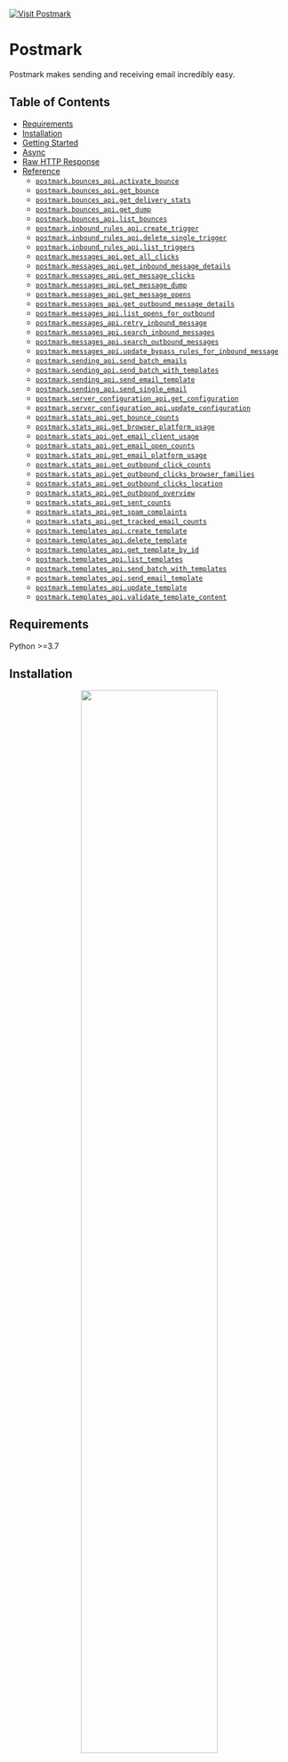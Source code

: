 <div align="left">

[![Visit Postmark](./header.png)](https://postmarkapp.com)

# Postmark<a id="postmark"></a>

Postmark makes sending and receiving email
incredibly easy.



</div>

## Table of Contents<a id="table-of-contents"></a>

<!-- toc -->

- [Requirements](#requirements)
- [Installation](#installation)
- [Getting Started](#getting-started)
- [Async](#async)
- [Raw HTTP Response](#raw-http-response)
- [Reference](#reference)
  * [`postmark.bounces_api.activate_bounce`](#postmarkbounces_apiactivate_bounce)
  * [`postmark.bounces_api.get_bounce`](#postmarkbounces_apiget_bounce)
  * [`postmark.bounces_api.get_delivery_stats`](#postmarkbounces_apiget_delivery_stats)
  * [`postmark.bounces_api.get_dump`](#postmarkbounces_apiget_dump)
  * [`postmark.bounces_api.list_bounces`](#postmarkbounces_apilist_bounces)
  * [`postmark.inbound_rules_api.create_trigger`](#postmarkinbound_rules_apicreate_trigger)
  * [`postmark.inbound_rules_api.delete_single_trigger`](#postmarkinbound_rules_apidelete_single_trigger)
  * [`postmark.inbound_rules_api.list_triggers`](#postmarkinbound_rules_apilist_triggers)
  * [`postmark.messages_api.get_all_clicks`](#postmarkmessages_apiget_all_clicks)
  * [`postmark.messages_api.get_inbound_message_details`](#postmarkmessages_apiget_inbound_message_details)
  * [`postmark.messages_api.get_message_clicks`](#postmarkmessages_apiget_message_clicks)
  * [`postmark.messages_api.get_message_dump`](#postmarkmessages_apiget_message_dump)
  * [`postmark.messages_api.get_message_opens`](#postmarkmessages_apiget_message_opens)
  * [`postmark.messages_api.get_outbound_message_details`](#postmarkmessages_apiget_outbound_message_details)
  * [`postmark.messages_api.list_opens_for_outbound`](#postmarkmessages_apilist_opens_for_outbound)
  * [`postmark.messages_api.retry_inbound_message`](#postmarkmessages_apiretry_inbound_message)
  * [`postmark.messages_api.search_inbound_messages`](#postmarkmessages_apisearch_inbound_messages)
  * [`postmark.messages_api.search_outbound_messages`](#postmarkmessages_apisearch_outbound_messages)
  * [`postmark.messages_api.update_bypass_rules_for_inbound_message`](#postmarkmessages_apiupdate_bypass_rules_for_inbound_message)
  * [`postmark.sending_api.send_batch_emails`](#postmarksending_apisend_batch_emails)
  * [`postmark.sending_api.send_batch_with_templates`](#postmarksending_apisend_batch_with_templates)
  * [`postmark.sending_api.send_email_template`](#postmarksending_apisend_email_template)
  * [`postmark.sending_api.send_single_email`](#postmarksending_apisend_single_email)
  * [`postmark.server_configuration_api.get_configuration`](#postmarkserver_configuration_apiget_configuration)
  * [`postmark.server_configuration_api.update_configuration`](#postmarkserver_configuration_apiupdate_configuration)
  * [`postmark.stats_api.get_bounce_counts`](#postmarkstats_apiget_bounce_counts)
  * [`postmark.stats_api.get_browser_platform_usage`](#postmarkstats_apiget_browser_platform_usage)
  * [`postmark.stats_api.get_email_client_usage`](#postmarkstats_apiget_email_client_usage)
  * [`postmark.stats_api.get_email_open_counts`](#postmarkstats_apiget_email_open_counts)
  * [`postmark.stats_api.get_email_platform_usage`](#postmarkstats_apiget_email_platform_usage)
  * [`postmark.stats_api.get_outbound_click_counts`](#postmarkstats_apiget_outbound_click_counts)
  * [`postmark.stats_api.get_outbound_clicks_browser_families`](#postmarkstats_apiget_outbound_clicks_browser_families)
  * [`postmark.stats_api.get_outbound_clicks_location`](#postmarkstats_apiget_outbound_clicks_location)
  * [`postmark.stats_api.get_outbound_overview`](#postmarkstats_apiget_outbound_overview)
  * [`postmark.stats_api.get_sent_counts`](#postmarkstats_apiget_sent_counts)
  * [`postmark.stats_api.get_spam_complaints`](#postmarkstats_apiget_spam_complaints)
  * [`postmark.stats_api.get_tracked_email_counts`](#postmarkstats_apiget_tracked_email_counts)
  * [`postmark.templates_api.create_template`](#postmarktemplates_apicreate_template)
  * [`postmark.templates_api.delete_template`](#postmarktemplates_apidelete_template)
  * [`postmark.templates_api.get_template_by_id`](#postmarktemplates_apiget_template_by_id)
  * [`postmark.templates_api.list_templates`](#postmarktemplates_apilist_templates)
  * [`postmark.templates_api.send_batch_with_templates`](#postmarktemplates_apisend_batch_with_templates)
  * [`postmark.templates_api.send_email_template`](#postmarktemplates_apisend_email_template)
  * [`postmark.templates_api.update_template`](#postmarktemplates_apiupdate_template)
  * [`postmark.templates_api.validate_template_content`](#postmarktemplates_apivalidate_template_content)

<!-- tocstop -->

## Requirements<a id="requirements"></a>

Python >=3.7

## Installation<a id="installation"></a>
<div align="center">
  <a href="https://konfigthis.com/sdk-sign-up?company=Postmark&language=Python">
    <img src="https://raw.githubusercontent.com/konfig-dev/brand-assets/HEAD/cta-images/python-cta.png" width="70%">
  </a>
</div>

## Getting Started<a id="getting-started"></a>

```python
from pprint import pprint
from postmark_python_sdk import Postmark, ApiException

postmark = Postmark(
    server_token="YOUR_API_KEY",
)

try:
    # Activate a bounce
    activate_bounce_response = postmark.bounces_api.activate_bounce(
        bounceid=1,
    )
except ApiException as e:
    print("Exception when calling BouncesAPIApi.activate_bounce: %s\n" % e)
    pprint(e.body)
    if e.status == 422:
        pprint(e.body["error_code"])
        pprint(e.body["message"])
    pprint(e.headers)
    pprint(e.status)
    pprint(e.reason)
    pprint(e.round_trip_time)
```

## Async<a id="async"></a>

`async` support is available by prepending `a` to any method.

```python
import asyncio
from pprint import pprint
from postmark_python_sdk import Postmark, ApiException

postmark = Postmark(
    server_token="YOUR_API_KEY",
)


async def main():
    try:
        # Activate a bounce
        activate_bounce_response = await postmark.bounces_api.aactivate_bounce(
            bounceid=1,
        )
    except ApiException as e:
        print("Exception when calling BouncesAPIApi.activate_bounce: %s\n" % e)
        pprint(e.body)
        if e.status == 422:
            pprint(e.body["error_code"])
            pprint(e.body["message"])
        pprint(e.headers)
        pprint(e.status)
        pprint(e.reason)
        pprint(e.round_trip_time)


asyncio.run(main())
```

## Raw HTTP Response<a id="raw-http-response"></a>

To access raw HTTP response values, use the `.raw` namespace.

```python
from pprint import pprint
from postmark_python_sdk import Postmark, ApiException

postmark = Postmark(
    server_token="YOUR_API_KEY",
)

try:
    # Activate a bounce
    activate_bounce_response = postmark.bounces_api.raw.activate_bounce(
        bounceid=1,
    )
    pprint(activate_bounce_response.headers)
    pprint(activate_bounce_response.status)
    pprint(activate_bounce_response.round_trip_time)
except ApiException as e:
    print("Exception when calling BouncesAPIApi.activate_bounce: %s\n" % e)
    pprint(e.body)
    if e.status == 422:
        pprint(e.body["error_code"])
        pprint(e.body["message"])
    pprint(e.headers)
    pprint(e.status)
    pprint(e.reason)
    pprint(e.round_trip_time)
```


## Reference<a id="reference"></a>
### `postmark.bounces_api.activate_bounce`<a id="postmarkbounces_apiactivate_bounce"></a>

Activate a bounce

#### 🛠️ Usage<a id="🛠️-usage"></a>

```python
activate_bounce_response = postmark.bounces_api.activate_bounce(
    bounceid=1,
)
```

#### ⚙️ Parameters<a id="⚙️-parameters"></a>

##### bounceid: `int`<a id="bounceid-int"></a>

The ID of the Bounce to activate.

#### 🌐 Endpoint<a id="🌐-endpoint"></a>

`/bounces/{bounceid}/activate` `put`

[🔙 **Back to Table of Contents**](#table-of-contents)

---

### `postmark.bounces_api.get_bounce`<a id="postmarkbounces_apiget_bounce"></a>

Get a single bounce

#### 🛠️ Usage<a id="🛠️-usage"></a>

```python
get_bounce_response = postmark.bounces_api.get_bounce(
    bounceid=1,
)
```

#### ⚙️ Parameters<a id="⚙️-parameters"></a>

##### bounceid: `int`<a id="bounceid-int"></a>

The ID of the bounce to retrieve.

#### 🌐 Endpoint<a id="🌐-endpoint"></a>

`/bounces/{bounceid}` `get`

[🔙 **Back to Table of Contents**](#table-of-contents)

---

### `postmark.bounces_api.get_delivery_stats`<a id="postmarkbounces_apiget_delivery_stats"></a>

Get delivery stats

#### 🛠️ Usage<a id="🛠️-usage"></a>

```python
get_delivery_stats_response = postmark.bounces_api.get_delivery_stats()
```

#### 🔄 Return<a id="🔄-return"></a>

[`DeliveryStatsResponse`](./postmark_python_sdk/pydantic/delivery_stats_response.py)

#### 🌐 Endpoint<a id="🌐-endpoint"></a>

`/deliverystats` `get`

[🔙 **Back to Table of Contents**](#table-of-contents)

---

### `postmark.bounces_api.get_dump`<a id="postmarkbounces_apiget_dump"></a>

Get bounce dump

#### 🛠️ Usage<a id="🛠️-usage"></a>

```python
get_dump_response = postmark.bounces_api.get_dump(
    bounceid=1,
)
```

#### ⚙️ Parameters<a id="⚙️-parameters"></a>

##### bounceid: `int`<a id="bounceid-int"></a>

The ID for the bounce dump to retrieve.

#### 🌐 Endpoint<a id="🌐-endpoint"></a>

`/bounces/{bounceid}/dump` `get`

[🔙 **Back to Table of Contents**](#table-of-contents)

---

### `postmark.bounces_api.list_bounces`<a id="postmarkbounces_apilist_bounces"></a>

Get bounces

#### 🛠️ Usage<a id="🛠️-usage"></a>

```python
list_bounces_response = postmark.bounces_api.list_bounces(
    count=1,
    offset=1,
    type="HardBounce",
    inactive=True,
    email_filter="string_example",
    message_id="string_example",
    tag="string_example",
    todate="1970-01-01",
    fromdate="1970-01-01",
)
```

#### ⚙️ Parameters<a id="⚙️-parameters"></a>

##### count: `int`<a id="count-int"></a>

Number of bounces to return per request. Max 500.

##### offset: `int`<a id="offset-int"></a>

Number of bounces to skip.

##### type: `str`<a id="type-str"></a>

Filter by type of bounce

##### inactive: `bool`<a id="inactive-bool"></a>

Filter by emails that were deactivated by Postmark due to the bounce. Set to true or false. If this isn't specified it will return both active and inactive.

##### email_filter: `str`<a id="email_filter-str"></a>

Filter by email address

##### message_id: `str`<a id="message_id-str"></a>

Filter by messageID

##### tag: `str`<a id="tag-str"></a>

Filter by tag

##### todate: `date`<a id="todate-date"></a>

Filter messages up to the date specified. e.g. `2014-02-01`

##### fromdate: `date`<a id="fromdate-date"></a>

Filter messages starting from the date specified. e.g. `2014-02-01`

#### 🔄 Return<a id="🔄-return"></a>

[`BounceSearchResponse`](./postmark_python_sdk/pydantic/bounce_search_response.py)

#### 🌐 Endpoint<a id="🌐-endpoint"></a>

`/bounces` `get`

[🔙 **Back to Table of Contents**](#table-of-contents)

---

### `postmark.inbound_rules_api.create_trigger`<a id="postmarkinbound_rules_apicreate_trigger"></a>

Create an inbound rule trigger

#### 🛠️ Usage<a id="🛠️-usage"></a>

```python
create_trigger_response = postmark.inbound_rules_api.create_trigger(
    body=None,
    rule="string_example",
)
```

#### ⚙️ Parameters<a id="⚙️-parameters"></a>

##### rule: `str`<a id="rule-str"></a>

#### ⚙️ Request Body<a id="⚙️-request-body"></a>

[`CreateInboundRuleRequest`](./postmark_python_sdk/type/create_inbound_rule_request.py)
#### 🌐 Endpoint<a id="🌐-endpoint"></a>

`/triggers/inboundrules` `post`

[🔙 **Back to Table of Contents**](#table-of-contents)

---

### `postmark.inbound_rules_api.delete_single_trigger`<a id="postmarkinbound_rules_apidelete_single_trigger"></a>

Delete a single trigger

#### 🛠️ Usage<a id="🛠️-usage"></a>

```python
delete_single_trigger_response = postmark.inbound_rules_api.delete_single_trigger(
    triggerid=1,
)
```

#### ⚙️ Parameters<a id="⚙️-parameters"></a>

##### triggerid: `int`<a id="triggerid-int"></a>

The ID of the Inbound Rule that should be deleted.

#### 🔄 Return<a id="🔄-return"></a>

[`StandardPostmarkResponse`](./postmark_python_sdk/pydantic/standard_postmark_response.py)

#### 🌐 Endpoint<a id="🌐-endpoint"></a>

`/triggers/inboundrules/{triggerid}` `delete`

[🔙 **Back to Table of Contents**](#table-of-contents)

---

### `postmark.inbound_rules_api.list_triggers`<a id="postmarkinbound_rules_apilist_triggers"></a>

List inbound rule triggers

#### 🛠️ Usage<a id="🛠️-usage"></a>

```python
list_triggers_response = postmark.inbound_rules_api.list_triggers(
    count=1,
    offset=1,
)
```

#### ⚙️ Parameters<a id="⚙️-parameters"></a>

##### count: `int`<a id="count-int"></a>

Number of records to return per request.

##### offset: `int`<a id="offset-int"></a>

Number of records to skip.

#### 🌐 Endpoint<a id="🌐-endpoint"></a>

`/triggers/inboundrules` `get`

[🔙 **Back to Table of Contents**](#table-of-contents)

---

### `postmark.messages_api.get_all_clicks`<a id="postmarkmessages_apiget_all_clicks"></a>

Clicks for a all messages

#### 🛠️ Usage<a id="🛠️-usage"></a>

```python
get_all_clicks_response = postmark.messages_api.get_all_clicks(
    count=1,
    offset=1,
    recipient="string_example",
    tag="string_example",
    client_name="string_example",
    client_company="string_example",
    client_family="string_example",
    os_name="string_example",
    os_family="string_example",
    os_company="string_example",
    platform="string_example",
    country="string_example",
    region="string_example",
    city="string_example",
)
```

#### ⚙️ Parameters<a id="⚙️-parameters"></a>

##### count: `int`<a id="count-int"></a>

Number of message clicks to return per request. Max 500.

##### offset: `int`<a id="offset-int"></a>

Number of messages to skip

##### recipient: `str`<a id="recipient-str"></a>

Filter by To, Cc, Bcc

##### tag: `str`<a id="tag-str"></a>

Filter by tag

##### client_name: `str`<a id="client_name-str"></a>

Filter by client name, i.e. Outlook, Gmail

##### client_company: `str`<a id="client_company-str"></a>

Filter by company, i.e. Microsoft, Apple, Google

##### client_family: `str`<a id="client_family-str"></a>

Filter by client family, i.e. OS X, Chrome

##### os_name: `str`<a id="os_name-str"></a>

Filter by full OS name and specific version, i.e. OS X 10.9 Mavericks, Windows 7

##### os_family: `str`<a id="os_family-str"></a>

Filter by kind of OS used without specific version, i.e. OS X, Windows

##### os_company: `str`<a id="os_company-str"></a>

Filter by company which produced the OS, i.e. Apple Computer, Inc., Microsoft Corporation

##### platform: `str`<a id="platform-str"></a>

Filter by platform, i.e. webmail, desktop, mobile

##### country: `str`<a id="country-str"></a>

Filter by country messages were opened in, i.e. Denmark, Russia

##### region: `str`<a id="region-str"></a>

Filter by full name of region messages were opened in, i.e. Moscow, New York

##### city: `str`<a id="city-str"></a>

Filter by full name of region messages were opened in, i.e. Moscow, New York

#### 🌐 Endpoint<a id="🌐-endpoint"></a>

`/messages/outbound/clicks` `get`

[🔙 **Back to Table of Contents**](#table-of-contents)

---

### `postmark.messages_api.get_inbound_message_details`<a id="postmarkmessages_apiget_inbound_message_details"></a>

Inbound message details

#### 🛠️ Usage<a id="🛠️-usage"></a>

```python
get_inbound_message_details_response = (
    postmark.messages_api.get_inbound_message_details(
        messageid="messageid_example",
    )
)
```

#### ⚙️ Parameters<a id="⚙️-parameters"></a>

##### messageid: `str`<a id="messageid-str"></a>

The ID of the message for which to details will be retrieved.

#### 🌐 Endpoint<a id="🌐-endpoint"></a>

`/messages/inbound/{messageid}/details` `get`

[🔙 **Back to Table of Contents**](#table-of-contents)

---

### `postmark.messages_api.get_message_clicks`<a id="postmarkmessages_apiget_message_clicks"></a>

Retrieve Message Clicks

#### 🛠️ Usage<a id="🛠️-usage"></a>

```python
get_message_clicks_response = postmark.messages_api.get_message_clicks(
    messageid="messageid_example",
    count=1,
    offset=0,
)
```

#### ⚙️ Parameters<a id="⚙️-parameters"></a>

##### messageid: `str`<a id="messageid-str"></a>

The ID of the Outbound Message for which click statistics should be retrieved.

##### count: `int`<a id="count-int"></a>

Number of message clicks to return per request. Max 500.

##### offset: `int`<a id="offset-int"></a>

Number of messages to skip.

#### 🌐 Endpoint<a id="🌐-endpoint"></a>

`/messages/outbound/clicks/{messageid}` `get`

[🔙 **Back to Table of Contents**](#table-of-contents)

---

### `postmark.messages_api.get_message_dump`<a id="postmarkmessages_apiget_message_dump"></a>

Outbound message dump

#### 🛠️ Usage<a id="🛠️-usage"></a>

```python
get_message_dump_response = postmark.messages_api.get_message_dump(
    messageid="messageid_example",
)
```

#### ⚙️ Parameters<a id="⚙️-parameters"></a>

##### messageid: `str`<a id="messageid-str"></a>

The ID of the message for which to retrieve a dump.

#### 🌐 Endpoint<a id="🌐-endpoint"></a>

`/messages/outbound/{messageid}/dump` `get`

[🔙 **Back to Table of Contents**](#table-of-contents)

---

### `postmark.messages_api.get_message_opens`<a id="postmarkmessages_apiget_message_opens"></a>

Retrieve Message Opens

#### 🛠️ Usage<a id="🛠️-usage"></a>

```python
get_message_opens_response = postmark.messages_api.get_message_opens(
    messageid="messageid_example",
    count=1,
    offset=0,
)
```

#### ⚙️ Parameters<a id="⚙️-parameters"></a>

##### messageid: `str`<a id="messageid-str"></a>

The ID of the Outbound Message for which open statistics should be retrieved.

##### count: `int`<a id="count-int"></a>

Number of message opens to return per request. Max 500.

##### offset: `int`<a id="offset-int"></a>

Number of messages to skip.

#### 🌐 Endpoint<a id="🌐-endpoint"></a>

`/messages/outbound/opens/{messageid}` `get`

[🔙 **Back to Table of Contents**](#table-of-contents)

---

### `postmark.messages_api.get_outbound_message_details`<a id="postmarkmessages_apiget_outbound_message_details"></a>

Outbound message details

#### 🛠️ Usage<a id="🛠️-usage"></a>

```python
get_outbound_message_details_response = (
    postmark.messages_api.get_outbound_message_details(
        messageid="messageid_example",
    )
)
```

#### ⚙️ Parameters<a id="⚙️-parameters"></a>

##### messageid: `str`<a id="messageid-str"></a>

The ID of the message for which to retrieve details.

#### 🌐 Endpoint<a id="🌐-endpoint"></a>

`/messages/outbound/{messageid}/details` `get`

[🔙 **Back to Table of Contents**](#table-of-contents)

---

### `postmark.messages_api.list_opens_for_outbound`<a id="postmarkmessages_apilist_opens_for_outbound"></a>

Opens for all messages

#### 🛠️ Usage<a id="🛠️-usage"></a>

```python
list_opens_for_outbound_response = postmark.messages_api.list_opens_for_outbound(
    count=1,
    offset=1,
    recipient="string_example",
    tag="string_example",
    client_name="string_example",
    client_company="string_example",
    client_family="string_example",
    os_name="string_example",
    os_family="string_example",
    os_company="string_example",
    platform="string_example",
    country="string_example",
    region="string_example",
    city="string_example",
)
```

#### ⚙️ Parameters<a id="⚙️-parameters"></a>

##### count: `int`<a id="count-int"></a>

Number of message opens to return per request. Max 500.

##### offset: `int`<a id="offset-int"></a>

Number of messages to skip

##### recipient: `str`<a id="recipient-str"></a>

Filter by To, Cc, Bcc

##### tag: `str`<a id="tag-str"></a>

Filter by tag

##### client_name: `str`<a id="client_name-str"></a>

Filter by client name, i.e. Outlook, Gmail

##### client_company: `str`<a id="client_company-str"></a>

Filter by company, i.e. Microsoft, Apple, Google

##### client_family: `str`<a id="client_family-str"></a>

Filter by client family, i.e. OS X, Chrome

##### os_name: `str`<a id="os_name-str"></a>

Filter by full OS name and specific version, i.e. OS X 10.9 Mavericks, Windows 7

##### os_family: `str`<a id="os_family-str"></a>

Filter by kind of OS used without specific version, i.e. OS X, Windows

##### os_company: `str`<a id="os_company-str"></a>

Filter by company which produced the OS, i.e. Apple Computer, Inc., Microsoft Corporation

##### platform: `str`<a id="platform-str"></a>

Filter by platform, i.e. webmail, desktop, mobile

##### country: `str`<a id="country-str"></a>

Filter by country messages were opened in, i.e. Denmark, Russia

##### region: `str`<a id="region-str"></a>

Filter by full name of region messages were opened in, i.e. Moscow, New York

##### city: `str`<a id="city-str"></a>

Filter by full name of region messages were opened in, i.e. Moscow, New York

#### 🌐 Endpoint<a id="🌐-endpoint"></a>

`/messages/outbound/opens` `get`

[🔙 **Back to Table of Contents**](#table-of-contents)

---

### `postmark.messages_api.retry_inbound_message`<a id="postmarkmessages_apiretry_inbound_message"></a>

Retry a failed inbound message for processing

#### 🛠️ Usage<a id="🛠️-usage"></a>

```python
retry_inbound_message_response = postmark.messages_api.retry_inbound_message(
    messageid="messageid_example",
)
```

#### ⚙️ Parameters<a id="⚙️-parameters"></a>

##### messageid: `str`<a id="messageid-str"></a>

The ID of the inbound message on which we should retry processing.

#### 🔄 Return<a id="🔄-return"></a>

[`StandardPostmarkResponse`](./postmark_python_sdk/pydantic/standard_postmark_response.py)

#### 🌐 Endpoint<a id="🌐-endpoint"></a>

`/messages/inbound/{messageid}/retry` `put`

[🔙 **Back to Table of Contents**](#table-of-contents)

---

### `postmark.messages_api.search_inbound_messages`<a id="postmarkmessages_apisearch_inbound_messages"></a>

Inbound message search

#### 🛠️ Usage<a id="🛠️-usage"></a>

```python
search_inbound_messages_response = postmark.messages_api.search_inbound_messages(
    count=1,
    offset=1,
    recipient="string_example",
    fromemail="string_example",
    subject="string_example",
    mailboxhash="string_example",
    tag="string_example",
    status="blocked",
    todate="1970-01-01",
    fromdate="1970-01-01",
)
```

#### ⚙️ Parameters<a id="⚙️-parameters"></a>

##### count: `int`<a id="count-int"></a>

Number of messages to return per request. Max 500.

##### offset: `int`<a id="offset-int"></a>

Number of messages to skip

##### recipient: `str`<a id="recipient-str"></a>

Filter by the user who was receiving the email

##### fromemail: `str`<a id="fromemail-str"></a>

Filter by the sender email address

##### subject: `str`<a id="subject-str"></a>

Filter by email subject

##### mailboxhash: `str`<a id="mailboxhash-str"></a>

Filter by mailboxhash

##### tag: `str`<a id="tag-str"></a>

Filter by tag

##### status: `str`<a id="status-str"></a>

Filter by status (`blocked`, `processed`, `queued`, `failed`, `scheduled`)

##### todate: `date`<a id="todate-date"></a>

Filter messages up to the date specified. e.g. `2014-02-01`

##### fromdate: `date`<a id="fromdate-date"></a>

Filter messages starting from the date specified. e.g. `2014-02-01`

#### 🔄 Return<a id="🔄-return"></a>

[`InboundSearchResponse`](./postmark_python_sdk/pydantic/inbound_search_response.py)

#### 🌐 Endpoint<a id="🌐-endpoint"></a>

`/messages/inbound` `get`

[🔙 **Back to Table of Contents**](#table-of-contents)

---

### `postmark.messages_api.search_outbound_messages`<a id="postmarkmessages_apisearch_outbound_messages"></a>

Outbound message search

#### 🛠️ Usage<a id="🛠️-usage"></a>

```python
search_outbound_messages_response = postmark.messages_api.search_outbound_messages(
    count=1,
    offset=1,
    recipient="string_example",
    fromemail="string_example",
    tag="string_example",
    status="queued",
    todate="1970-01-01",
    fromdate="1970-01-01",
)
```

#### ⚙️ Parameters<a id="⚙️-parameters"></a>

##### count: `int`<a id="count-int"></a>

Number of messages to return per request. Max 500.

##### offset: `int`<a id="offset-int"></a>

Number of messages to skip

##### recipient: `str`<a id="recipient-str"></a>

Filter by the user who was receiving the email

##### fromemail: `str`<a id="fromemail-str"></a>

Filter by the sender email address

##### tag: `str`<a id="tag-str"></a>

Filter by tag

##### status: `str`<a id="status-str"></a>

Filter by status (`queued` or `sent`)

##### todate: `date`<a id="todate-date"></a>

Filter messages up to the date specified. e.g. `2014-02-01`

##### fromdate: `date`<a id="fromdate-date"></a>

Filter messages starting from the date specified. e.g. `2014-02-01`

#### 🔄 Return<a id="🔄-return"></a>

[`OutboundSearchResponse`](./postmark_python_sdk/pydantic/outbound_search_response.py)

#### 🌐 Endpoint<a id="🌐-endpoint"></a>

`/messages/outbound` `get`

[🔙 **Back to Table of Contents**](#table-of-contents)

---

### `postmark.messages_api.update_bypass_rules_for_inbound_message`<a id="postmarkmessages_apiupdate_bypass_rules_for_inbound_message"></a>

Bypass rules for a blocked inbound message

#### 🛠️ Usage<a id="🛠️-usage"></a>

```python
update_bypass_rules_for_inbound_message_response = (
    postmark.messages_api.update_bypass_rules_for_inbound_message(
        messageid="messageid_example",
    )
)
```

#### ⚙️ Parameters<a id="⚙️-parameters"></a>

##### messageid: `str`<a id="messageid-str"></a>

The ID of the message which should bypass inbound rules.

#### 🔄 Return<a id="🔄-return"></a>

[`StandardPostmarkResponse`](./postmark_python_sdk/pydantic/standard_postmark_response.py)

#### 🌐 Endpoint<a id="🌐-endpoint"></a>

`/messages/inbound/{messageid}/bypass` `put`

[🔙 **Back to Table of Contents**](#table-of-contents)

---

### `postmark.sending_api.send_batch_emails`<a id="postmarksending_apisend_batch_emails"></a>

Send a batch of emails

#### 🛠️ Usage<a id="🛠️-usage"></a>

```python
send_batch_emails_response = postmark.sending_api.send_batch_emails(
    body=[None],
)
```

#### ⚙️ Request Body<a id="⚙️-request-body"></a>

[`SendEmailBatchRequest`](./postmark_python_sdk/type/send_email_batch_request.py)
#### 🔄 Return<a id="🔄-return"></a>

[`SendEmailBatchResponse`](./postmark_python_sdk/pydantic/send_email_batch_response.py)

#### 🌐 Endpoint<a id="🌐-endpoint"></a>

`/email/batch` `post`

[🔙 **Back to Table of Contents**](#table-of-contents)

---

### `postmark.sending_api.send_batch_with_templates`<a id="postmarksending_apisend_batch_with_templates"></a>

Send a batch of email using templates.

#### 🛠️ Usage<a id="🛠️-usage"></a>

```python
send_batch_with_templates_response = postmark.sending_api.send_batch_with_templates(
    body=None,
    messages=[None],
)
```

#### ⚙️ Parameters<a id="⚙️-parameters"></a>

##### messages: List[`EmailWithTemplateRequest`]<a id="messages-listemailwithtemplaterequest"></a>

#### ⚙️ Request Body<a id="⚙️-request-body"></a>

[`SendEmailTemplatedBatchRequest`](./postmark_python_sdk/type/send_email_templated_batch_request.py)
#### 🔄 Return<a id="🔄-return"></a>

[`SendEmailBatchResponse`](./postmark_python_sdk/pydantic/send_email_batch_response.py)

#### 🌐 Endpoint<a id="🌐-endpoint"></a>

`/email/batchWithTemplates` `post`

[🔙 **Back to Table of Contents**](#table-of-contents)

---

### `postmark.sending_api.send_email_template`<a id="postmarksending_apisend_email_template"></a>

Send an email using a Template

#### 🛠️ Usage<a id="🛠️-usage"></a>

```python
send_email_template_response = postmark.sending_api.send_email_template(
    body=None,
    _from="string_example",
    template_alias="string_example",
    template_id=1,
    template_model={},
    to="string_example",
    attachments=[None],
    bcc="string_example",
    cc="string_example",
    headers=[None],
    inline_css=True,
    reply_to="string_example",
    tag="string_example",
    track_links="None",
    track_opens=True,
)
```

#### ⚙️ Parameters<a id="⚙️-parameters"></a>

##### _from: `str`<a id="_from-str"></a>

##### template_alias: `str`<a id="template_alias-str"></a>

Required if 'TemplateId' is not specified.

##### template_id: `int`<a id="template_id-int"></a>

Required if 'TemplateAlias' is not specified.

##### template_model: `Dict[str, Union[bool, date, datetime, dict, float, int, list, str, None]]`<a id="template_model-dictstr-unionbool-date-datetime-dict-float-int-list-str-none"></a>

##### to: `str`<a id="to-str"></a>

##### attachments: [`AttachmentCollection`](./postmark_python_sdk/type/attachment_collection.py)<a id="attachments-attachmentcollectionpostmark_python_sdktypeattachment_collectionpy"></a>

##### bcc: `str`<a id="bcc-str"></a>

##### cc: `str`<a id="cc-str"></a>

##### headers: [`HeaderCollection`](./postmark_python_sdk/type/header_collection.py)<a id="headers-headercollectionpostmark_python_sdktypeheader_collectionpy"></a>

##### inline_css: `bool`<a id="inline_css-bool"></a>

##### reply_to: `str`<a id="reply_to-str"></a>

##### tag: `str`<a id="tag-str"></a>

##### track_links: `str`<a id="track_links-str"></a>

Replace links in content to enable \\\"click tracking\\\" stats. Default is 'null', which uses the server's LinkTracking setting'.

##### track_opens: `bool`<a id="track_opens-bool"></a>

Activate open tracking for this email.

#### ⚙️ Request Body<a id="⚙️-request-body"></a>

[`EmailWithTemplateRequest`](./postmark_python_sdk/type/email_with_template_request.py)
#### 🔄 Return<a id="🔄-return"></a>

[`SendEmailResponse`](./postmark_python_sdk/pydantic/send_email_response.py)

#### 🌐 Endpoint<a id="🌐-endpoint"></a>

`/email/withTemplate` `post`

[🔙 **Back to Table of Contents**](#table-of-contents)

---

### `postmark.sending_api.send_single_email`<a id="postmarksending_apisend_single_email"></a>

Send a single email

#### 🛠️ Usage<a id="🛠️-usage"></a>

```python
send_single_email_response = postmark.sending_api.send_single_email(
    body=None,
    attachments=[None],
    bcc="string_example",
    cc="string_example",
    _from="string_example",
    headers=[None],
    html_body="string_example",
    reply_to="string_example",
    subject="string_example",
    tag="string_example",
    text_body="string_example",
    to="string_example",
    track_links="None",
    track_opens=True,
)
```

#### ⚙️ Parameters<a id="⚙️-parameters"></a>

##### attachments: [`AttachmentCollection`](./postmark_python_sdk/type/attachment_collection.py)<a id="attachments-attachmentcollectionpostmark_python_sdktypeattachment_collectionpy"></a>

##### bcc: `str`<a id="bcc-str"></a>

Bcc recipient email address. Multiple addresses are comma seperated. Max 50.

##### cc: `str`<a id="cc-str"></a>

Recipient email address. Multiple addresses are comma seperated. Max 50.

##### _from: `str`<a id="_from-str"></a>

The sender email address. Must have a registered and confirmed Sender Signature.

##### headers: [`HeaderCollection`](./postmark_python_sdk/type/header_collection.py)<a id="headers-headercollectionpostmark_python_sdktypeheader_collectionpy"></a>

##### html_body: `str`<a id="html_body-str"></a>

If no TextBody specified HTML email message

##### reply_to: `str`<a id="reply_to-str"></a>

Reply To override email address. Defaults to the Reply To set in the sender signature.

##### subject: `str`<a id="subject-str"></a>

Email Subject

##### tag: `str`<a id="tag-str"></a>

Email tag that allows you to categorize outgoing emails and get detailed statistics.

##### text_body: `str`<a id="text_body-str"></a>

If no HtmlBody specified Plain text email message

##### to: `str`<a id="to-str"></a>

Recipient email address. Multiple addresses are comma seperated. Max 50.

##### track_links: `str`<a id="track_links-str"></a>

Replace links in content to enable \\\"click tracking\\\" stats. Default is 'null', which uses the server's LinkTracking setting'.

##### track_opens: `bool`<a id="track_opens-bool"></a>

Activate open tracking for this email.

#### ⚙️ Request Body<a id="⚙️-request-body"></a>

[`SendEmailRequest`](./postmark_python_sdk/type/send_email_request.py)
#### 🔄 Return<a id="🔄-return"></a>

[`SendEmailResponse`](./postmark_python_sdk/pydantic/send_email_response.py)

#### 🌐 Endpoint<a id="🌐-endpoint"></a>

`/email` `post`

[🔙 **Back to Table of Contents**](#table-of-contents)

---

### `postmark.server_configuration_api.get_configuration`<a id="postmarkserver_configuration_apiget_configuration"></a>

Get Server Configuration

#### 🛠️ Usage<a id="🛠️-usage"></a>

```python
get_configuration_response = postmark.server_configuration_api.get_configuration()
```

#### 🌐 Endpoint<a id="🌐-endpoint"></a>

`/server` `get`

[🔙 **Back to Table of Contents**](#table-of-contents)

---

### `postmark.server_configuration_api.update_configuration`<a id="postmarkserver_configuration_apiupdate_configuration"></a>

Edit Server Configuration

#### 🛠️ Usage<a id="🛠️-usage"></a>

```python
update_configuration_response = postmark.server_configuration_api.update_configuration(
    body=None,
    bounce_hook_url="string_example",
    click_hook_url="string_example",
    color="purple",
    delivery_hook_url="string_example",
    inbound_domain="string_example",
    inbound_hook_url="string_example",
    inbound_spam_threshold=1,
    name="string_example",
    open_hook_url="string_example",
    post_first_open_only=True,
    raw_email_enabled=True,
    smtp_api_activated=True,
    track_links="None",
    track_opens=True,
)
```

#### ⚙️ Parameters<a id="⚙️-parameters"></a>

##### bounce_hook_url: `str`<a id="bounce_hook_url-str"></a>

##### click_hook_url: `str`<a id="click_hook_url-str"></a>

Webhook url allowing real-time notification when tracked links are clicked.

##### color: `str`<a id="color-str"></a>

##### delivery_hook_url: `str`<a id="delivery_hook_url-str"></a>

##### inbound_domain: `str`<a id="inbound_domain-str"></a>

##### inbound_hook_url: `str`<a id="inbound_hook_url-str"></a>

##### inbound_spam_threshold: `int`<a id="inbound_spam_threshold-int"></a>

##### name: `str`<a id="name-str"></a>

##### open_hook_url: `str`<a id="open_hook_url-str"></a>

##### post_first_open_only: `bool`<a id="post_first_open_only-bool"></a>

##### raw_email_enabled: `bool`<a id="raw_email_enabled-bool"></a>

##### smtp_api_activated: `bool`<a id="smtp_api_activated-bool"></a>

##### track_links: `str`<a id="track_links-str"></a>

##### track_opens: `bool`<a id="track_opens-bool"></a>

#### ⚙️ Request Body<a id="⚙️-request-body"></a>

[`EditServerConfigurationRequest`](./postmark_python_sdk/type/edit_server_configuration_request.py)
The settings that should be modified for the current server.

#### 🌐 Endpoint<a id="🌐-endpoint"></a>

`/server` `put`

[🔙 **Back to Table of Contents**](#table-of-contents)

---

### `postmark.stats_api.get_bounce_counts`<a id="postmarkstats_apiget_bounce_counts"></a>

Get bounce counts

#### 🛠️ Usage<a id="🛠️-usage"></a>

```python
get_bounce_counts_response = postmark.stats_api.get_bounce_counts(
    tag="string_example",
    fromdate="1970-01-01",
    todate="1970-01-01",
)
```

#### ⚙️ Parameters<a id="⚙️-parameters"></a>

##### tag: `str`<a id="tag-str"></a>

Filter by tag

##### fromdate: `date`<a id="fromdate-date"></a>

Filter stats starting from the date specified. e.g. `2014-01-01`

##### todate: `date`<a id="todate-date"></a>

Filter stats up to the date specified. e.g. `2014-02-01`

#### 🌐 Endpoint<a id="🌐-endpoint"></a>

`/stats/outbound/bounces` `get`

[🔙 **Back to Table of Contents**](#table-of-contents)

---

### `postmark.stats_api.get_browser_platform_usage`<a id="postmarkstats_apiget_browser_platform_usage"></a>

Get browser plaform usage

#### 🛠️ Usage<a id="🛠️-usage"></a>

```python
get_browser_platform_usage_response = postmark.stats_api.get_browser_platform_usage(
    tag="string_example",
    fromdate="1970-01-01",
    todate="1970-01-01",
)
```

#### ⚙️ Parameters<a id="⚙️-parameters"></a>

##### tag: `str`<a id="tag-str"></a>

Filter by tag

##### fromdate: `date`<a id="fromdate-date"></a>

Filter stats starting from the date specified. e.g. `2014-01-01`

##### todate: `date`<a id="todate-date"></a>

Filter stats up to the date specified. e.g. `2014-02-01`

#### 🌐 Endpoint<a id="🌐-endpoint"></a>

`/stats/outbound/clicks/platforms` `get`

[🔙 **Back to Table of Contents**](#table-of-contents)

---

### `postmark.stats_api.get_email_client_usage`<a id="postmarkstats_apiget_email_client_usage"></a>

Get email client usage

#### 🛠️ Usage<a id="🛠️-usage"></a>

```python
get_email_client_usage_response = postmark.stats_api.get_email_client_usage(
    tag="string_example",
    fromdate="1970-01-01",
    todate="1970-01-01",
)
```

#### ⚙️ Parameters<a id="⚙️-parameters"></a>

##### tag: `str`<a id="tag-str"></a>

Filter by tag

##### fromdate: `date`<a id="fromdate-date"></a>

Filter stats starting from the date specified. e.g. `2014-01-01`

##### todate: `date`<a id="todate-date"></a>

Filter stats up to the date specified. e.g. `2014-02-01`

#### 🌐 Endpoint<a id="🌐-endpoint"></a>

`/stats/outbound/opens/emailclients` `get`

[🔙 **Back to Table of Contents**](#table-of-contents)

---

### `postmark.stats_api.get_email_open_counts`<a id="postmarkstats_apiget_email_open_counts"></a>

Get email open counts

#### 🛠️ Usage<a id="🛠️-usage"></a>

```python
get_email_open_counts_response = postmark.stats_api.get_email_open_counts(
    tag="string_example",
    fromdate="1970-01-01",
    todate="1970-01-01",
)
```

#### ⚙️ Parameters<a id="⚙️-parameters"></a>

##### tag: `str`<a id="tag-str"></a>

Filter by tag

##### fromdate: `date`<a id="fromdate-date"></a>

Filter stats starting from the date specified. e.g. `2014-01-01`

##### todate: `date`<a id="todate-date"></a>

Filter stats up to the date specified. e.g. `2014-02-01`

#### 🌐 Endpoint<a id="🌐-endpoint"></a>

`/stats/outbound/opens` `get`

[🔙 **Back to Table of Contents**](#table-of-contents)

---

### `postmark.stats_api.get_email_platform_usage`<a id="postmarkstats_apiget_email_platform_usage"></a>

Get email platform usage

#### 🛠️ Usage<a id="🛠️-usage"></a>

```python
get_email_platform_usage_response = postmark.stats_api.get_email_platform_usage(
    tag="string_example",
    fromdate="1970-01-01",
    todate="1970-01-01",
)
```

#### ⚙️ Parameters<a id="⚙️-parameters"></a>

##### tag: `str`<a id="tag-str"></a>

Filter by tag

##### fromdate: `date`<a id="fromdate-date"></a>

Filter stats starting from the date specified. e.g. `2014-01-01`

##### todate: `date`<a id="todate-date"></a>

Filter stats up to the date specified. e.g. `2014-02-01`

#### 🌐 Endpoint<a id="🌐-endpoint"></a>

`/stats/outbound/opens/platforms` `get`

[🔙 **Back to Table of Contents**](#table-of-contents)

---

### `postmark.stats_api.get_outbound_click_counts`<a id="postmarkstats_apiget_outbound_click_counts"></a>

Get click counts

#### 🛠️ Usage<a id="🛠️-usage"></a>

```python
get_outbound_click_counts_response = postmark.stats_api.get_outbound_click_counts(
    tag="string_example",
    fromdate="1970-01-01",
    todate="1970-01-01",
)
```

#### ⚙️ Parameters<a id="⚙️-parameters"></a>

##### tag: `str`<a id="tag-str"></a>

Filter by tag

##### fromdate: `date`<a id="fromdate-date"></a>

Filter stats starting from the date specified. e.g. `2014-01-01`

##### todate: `date`<a id="todate-date"></a>

Filter stats up to the date specified. e.g. `2014-02-01`

#### 🌐 Endpoint<a id="🌐-endpoint"></a>

`/stats/outbound/clicks` `get`

[🔙 **Back to Table of Contents**](#table-of-contents)

---

### `postmark.stats_api.get_outbound_clicks_browser_families`<a id="postmarkstats_apiget_outbound_clicks_browser_families"></a>

Get browser usage by family

#### 🛠️ Usage<a id="🛠️-usage"></a>

```python
get_outbound_clicks_browser_families_response = (
    postmark.stats_api.get_outbound_clicks_browser_families(
        tag="string_example",
        fromdate="1970-01-01",
        todate="1970-01-01",
    )
)
```

#### ⚙️ Parameters<a id="⚙️-parameters"></a>

##### tag: `str`<a id="tag-str"></a>

Filter by tag

##### fromdate: `date`<a id="fromdate-date"></a>

Filter stats starting from the date specified. e.g. `2014-01-01`

##### todate: `date`<a id="todate-date"></a>

Filter stats up to the date specified. e.g. `2014-02-01`

#### 🌐 Endpoint<a id="🌐-endpoint"></a>

`/stats/outbound/clicks/browserfamilies` `get`

[🔙 **Back to Table of Contents**](#table-of-contents)

---

### `postmark.stats_api.get_outbound_clicks_location`<a id="postmarkstats_apiget_outbound_clicks_location"></a>

Get clicks by body location

#### 🛠️ Usage<a id="🛠️-usage"></a>

```python
get_outbound_clicks_location_response = postmark.stats_api.get_outbound_clicks_location(
    tag="string_example",
    fromdate="1970-01-01",
    todate="1970-01-01",
)
```

#### ⚙️ Parameters<a id="⚙️-parameters"></a>

##### tag: `str`<a id="tag-str"></a>

Filter by tag

##### fromdate: `date`<a id="fromdate-date"></a>

Filter stats starting from the date specified. e.g. `2014-01-01`

##### todate: `date`<a id="todate-date"></a>

Filter stats up to the date specified. e.g. `2014-02-01`

#### 🌐 Endpoint<a id="🌐-endpoint"></a>

`/stats/outbound/clicks/location` `get`

[🔙 **Back to Table of Contents**](#table-of-contents)

---

### `postmark.stats_api.get_outbound_overview`<a id="postmarkstats_apiget_outbound_overview"></a>

Get outbound overview

#### 🛠️ Usage<a id="🛠️-usage"></a>

```python
get_outbound_overview_response = postmark.stats_api.get_outbound_overview(
    tag="string_example",
    fromdate="1970-01-01",
    todate="1970-01-01",
)
```

#### ⚙️ Parameters<a id="⚙️-parameters"></a>

##### tag: `str`<a id="tag-str"></a>

Filter by tag

##### fromdate: `date`<a id="fromdate-date"></a>

Filter stats starting from the date specified. e.g. `2014-01-01`

##### todate: `date`<a id="todate-date"></a>

Filter stats up to the date specified. e.g. `2014-02-01`

#### 🔄 Return<a id="🔄-return"></a>

[`OutboundOverviewStatsResponse`](./postmark_python_sdk/pydantic/outbound_overview_stats_response.py)

#### 🌐 Endpoint<a id="🌐-endpoint"></a>

`/stats/outbound` `get`

[🔙 **Back to Table of Contents**](#table-of-contents)

---

### `postmark.stats_api.get_sent_counts`<a id="postmarkstats_apiget_sent_counts"></a>

Get sent counts

#### 🛠️ Usage<a id="🛠️-usage"></a>

```python
get_sent_counts_response = postmark.stats_api.get_sent_counts(
    tag="string_example",
    fromdate="1970-01-01",
    todate="1970-01-01",
)
```

#### ⚙️ Parameters<a id="⚙️-parameters"></a>

##### tag: `str`<a id="tag-str"></a>

Filter by tag

##### fromdate: `date`<a id="fromdate-date"></a>

Filter stats starting from the date specified. e.g. `2014-01-01`

##### todate: `date`<a id="todate-date"></a>

Filter stats up to the date specified. e.g. `2014-02-01`

#### 🔄 Return<a id="🔄-return"></a>

[`SentCountsResponse`](./postmark_python_sdk/pydantic/sent_counts_response.py)

#### 🌐 Endpoint<a id="🌐-endpoint"></a>

`/stats/outbound/sends` `get`

[🔙 **Back to Table of Contents**](#table-of-contents)

---

### `postmark.stats_api.get_spam_complaints`<a id="postmarkstats_apiget_spam_complaints"></a>

Get spam complaints

#### 🛠️ Usage<a id="🛠️-usage"></a>

```python
get_spam_complaints_response = postmark.stats_api.get_spam_complaints(
    tag="string_example",
    fromdate="1970-01-01",
    todate="1970-01-01",
)
```

#### ⚙️ Parameters<a id="⚙️-parameters"></a>

##### tag: `str`<a id="tag-str"></a>

Filter by tag

##### fromdate: `date`<a id="fromdate-date"></a>

Filter stats starting from the date specified. e.g. `2014-01-01`

##### todate: `date`<a id="todate-date"></a>

Filter stats up to the date specified. e.g. `2014-02-01`

#### 🌐 Endpoint<a id="🌐-endpoint"></a>

`/stats/outbound/spam` `get`

[🔙 **Back to Table of Contents**](#table-of-contents)

---

### `postmark.stats_api.get_tracked_email_counts`<a id="postmarkstats_apiget_tracked_email_counts"></a>

Get tracked email counts

#### 🛠️ Usage<a id="🛠️-usage"></a>

```python
get_tracked_email_counts_response = postmark.stats_api.get_tracked_email_counts(
    tag="string_example",
    fromdate="1970-01-01",
    todate="1970-01-01",
)
```

#### ⚙️ Parameters<a id="⚙️-parameters"></a>

##### tag: `str`<a id="tag-str"></a>

Filter by tag

##### fromdate: `date`<a id="fromdate-date"></a>

Filter stats starting from the date specified. e.g. `2014-01-01`

##### todate: `date`<a id="todate-date"></a>

Filter stats starting from the date specified. e.g. `2014-01-01`

#### 🌐 Endpoint<a id="🌐-endpoint"></a>

`/stats/outbound/tracked` `get`

[🔙 **Back to Table of Contents**](#table-of-contents)

---

### `postmark.templates_api.create_template`<a id="postmarktemplates_apicreate_template"></a>

Create a Template

#### 🛠️ Usage<a id="🛠️-usage"></a>

```python
create_template_response = postmark.templates_api.create_template(
    body=None,
    name="string_example",
    subject="string_example",
    alias="string_example",
    html_body="string_example",
    text_body="string_example",
)
```

#### ⚙️ Parameters<a id="⚙️-parameters"></a>

##### name: `str`<a id="name-str"></a>

The friendly display name for the template.

##### subject: `str`<a id="subject-str"></a>

The Subject template definition for this Template.

##### alias: `str`<a id="alias-str"></a>

The optional string identifier for referring to this Template (numbers, letters, and '.', '-', '_' characters, starts with a letter).

##### html_body: `str`<a id="html_body-str"></a>

The HTML template definition for this Template.

##### text_body: `str`<a id="text_body-str"></a>

The Text template definition for this Template.

#### ⚙️ Request Body<a id="⚙️-request-body"></a>

[`CreateTemplateRequest`](./postmark_python_sdk/type/create_template_request.py)
#### 🌐 Endpoint<a id="🌐-endpoint"></a>

`/templates` `post`

[🔙 **Back to Table of Contents**](#table-of-contents)

---

### `postmark.templates_api.delete_template`<a id="postmarktemplates_apidelete_template"></a>

Delete a Template

#### 🛠️ Usage<a id="🛠️-usage"></a>

```python
delete_template_response = postmark.templates_api.delete_template(
    template_id_or_alias="templateIdOrAlias_example",
)
```

#### ⚙️ Parameters<a id="⚙️-parameters"></a>

##### template_id_or_alias: `str`<a id="template_id_or_alias-str"></a>

The 'TemplateID' or 'Alias' value for the Template you wish to delete.

#### 🌐 Endpoint<a id="🌐-endpoint"></a>

`/templates/{templateIdOrAlias}` `delete`

[🔙 **Back to Table of Contents**](#table-of-contents)

---

### `postmark.templates_api.get_template_by_id`<a id="postmarktemplates_apiget_template_by_id"></a>

Get a Template

#### 🛠️ Usage<a id="🛠️-usage"></a>

```python
get_template_by_id_response = postmark.templates_api.get_template_by_id(
    template_id_or_alias="templateIdOrAlias_example",
)
```

#### ⚙️ Parameters<a id="⚙️-parameters"></a>

##### template_id_or_alias: `str`<a id="template_id_or_alias-str"></a>

The 'TemplateID' or 'Alias' value for the Template you wish to retrieve.

#### 🌐 Endpoint<a id="🌐-endpoint"></a>

`/templates/{templateIdOrAlias}` `get`

[🔙 **Back to Table of Contents**](#table-of-contents)

---

### `postmark.templates_api.list_templates`<a id="postmarktemplates_apilist_templates"></a>

Get the Templates associated with this Server

#### 🛠️ Usage<a id="🛠️-usage"></a>

```python
list_templates_response = postmark.templates_api.list_templates(
    count=3.14,
    offset=3.14,
)
```

#### ⚙️ Parameters<a id="⚙️-parameters"></a>

##### count: `Union[int, float]`<a id="count-unionint-float"></a>

The number of Templates to return

##### offset: `Union[int, float]`<a id="offset-unionint-float"></a>

The number of Templates to \"skip\" before returning results.

#### 🌐 Endpoint<a id="🌐-endpoint"></a>

`/templates` `get`

[🔙 **Back to Table of Contents**](#table-of-contents)

---

### `postmark.templates_api.send_batch_with_templates`<a id="postmarktemplates_apisend_batch_with_templates"></a>

Send a batch of email using templates.

#### 🛠️ Usage<a id="🛠️-usage"></a>

```python
send_batch_with_templates_response = postmark.templates_api.send_batch_with_templates(
    body=None,
    messages=[None],
)
```

#### ⚙️ Parameters<a id="⚙️-parameters"></a>

##### messages: List[`EmailWithTemplateRequest`]<a id="messages-listemailwithtemplaterequest"></a>

#### ⚙️ Request Body<a id="⚙️-request-body"></a>

[`SendEmailTemplatedBatchRequest`](./postmark_python_sdk/type/send_email_templated_batch_request.py)
#### 🔄 Return<a id="🔄-return"></a>

[`SendEmailBatchResponse`](./postmark_python_sdk/pydantic/send_email_batch_response.py)

#### 🌐 Endpoint<a id="🌐-endpoint"></a>

`/email/batchWithTemplates` `post`

[🔙 **Back to Table of Contents**](#table-of-contents)

---

### `postmark.templates_api.send_email_template`<a id="postmarktemplates_apisend_email_template"></a>

Send an email using a Template

#### 🛠️ Usage<a id="🛠️-usage"></a>

```python
send_email_template_response = postmark.templates_api.send_email_template(
    body=None,
    _from="string_example",
    template_alias="string_example",
    template_id=1,
    template_model={},
    to="string_example",
    attachments=[None],
    bcc="string_example",
    cc="string_example",
    headers=[None],
    inline_css=True,
    reply_to="string_example",
    tag="string_example",
    track_links="None",
    track_opens=True,
)
```

#### ⚙️ Parameters<a id="⚙️-parameters"></a>

##### _from: `str`<a id="_from-str"></a>

##### template_alias: `str`<a id="template_alias-str"></a>

Required if 'TemplateId' is not specified.

##### template_id: `int`<a id="template_id-int"></a>

Required if 'TemplateAlias' is not specified.

##### template_model: `Dict[str, Union[bool, date, datetime, dict, float, int, list, str, None]]`<a id="template_model-dictstr-unionbool-date-datetime-dict-float-int-list-str-none"></a>

##### to: `str`<a id="to-str"></a>

##### attachments: [`AttachmentCollection`](./postmark_python_sdk/type/attachment_collection.py)<a id="attachments-attachmentcollectionpostmark_python_sdktypeattachment_collectionpy"></a>

##### bcc: `str`<a id="bcc-str"></a>

##### cc: `str`<a id="cc-str"></a>

##### headers: [`HeaderCollection`](./postmark_python_sdk/type/header_collection.py)<a id="headers-headercollectionpostmark_python_sdktypeheader_collectionpy"></a>

##### inline_css: `bool`<a id="inline_css-bool"></a>

##### reply_to: `str`<a id="reply_to-str"></a>

##### tag: `str`<a id="tag-str"></a>

##### track_links: `str`<a id="track_links-str"></a>

Replace links in content to enable \\\"click tracking\\\" stats. Default is 'null', which uses the server's LinkTracking setting'.

##### track_opens: `bool`<a id="track_opens-bool"></a>

Activate open tracking for this email.

#### ⚙️ Request Body<a id="⚙️-request-body"></a>

[`EmailWithTemplateRequest`](./postmark_python_sdk/type/email_with_template_request.py)
#### 🔄 Return<a id="🔄-return"></a>

[`SendEmailResponse`](./postmark_python_sdk/pydantic/send_email_response.py)

#### 🌐 Endpoint<a id="🌐-endpoint"></a>

`/email/withTemplate` `post`

[🔙 **Back to Table of Contents**](#table-of-contents)

---

### `postmark.templates_api.update_template`<a id="postmarktemplates_apiupdate_template"></a>

Update a Template

#### 🛠️ Usage<a id="🛠️-usage"></a>

```python
update_template_response = postmark.templates_api.update_template(
    body=None,
    template_id_or_alias="templateIdOrAlias_example",
    alias="string_example",
    html_body="string_example",
    name="string_example",
    subject="string_example",
    text_body="string_example",
)
```

#### ⚙️ Parameters<a id="⚙️-parameters"></a>

##### template_id_or_alias: `str`<a id="template_id_or_alias-str"></a>

The 'TemplateID' or 'Alias' value for the Template you wish to update.

##### alias: `str`<a id="alias-str"></a>

The optional string identifier for referring to this Template (numbers, letters, and '.', '-', '_' characters, starts with a letter).

##### html_body: `str`<a id="html_body-str"></a>

The HTML template definition for this Template.

##### name: `str`<a id="name-str"></a>

The friendly display name for the template.

##### subject: `str`<a id="subject-str"></a>

The Subject template definition for this Template.

##### text_body: `str`<a id="text_body-str"></a>

The Text template definition for this Template.

#### ⚙️ Request Body<a id="⚙️-request-body"></a>

[`EditTemplateRequest`](./postmark_python_sdk/type/edit_template_request.py)
#### 🌐 Endpoint<a id="🌐-endpoint"></a>

`/templates/{templateIdOrAlias}` `put`

[🔙 **Back to Table of Contents**](#table-of-contents)

---

### `postmark.templates_api.validate_template_content`<a id="postmarktemplates_apivalidate_template_content"></a>

Test Template Content

#### 🛠️ Usage<a id="🛠️-usage"></a>

```python
validate_template_content_response = postmark.templates_api.validate_template_content(
    body=None,
    html_body="string_example",
    inline_css_for_html_test_render=True,
    subject="string_example",
    test_render_model={},
    text_body="string_example",
)
```

#### ⚙️ Parameters<a id="⚙️-parameters"></a>

##### html_body: `str`<a id="html_body-str"></a>

The html body content to validate. Must be specified if Subject or TextBody are not. See our template language documentation for more information on the syntax for this field. 

##### inline_css_for_html_test_render: `bool`<a id="inline_css_for_html_test_render-bool"></a>

When HtmlBody is specified, the test render will have style blocks inlined as style attributes on matching html elements. You may disable the css inlining behavior by passing false for this parameter. 

##### subject: `str`<a id="subject-str"></a>

The subject content to validate. Must be specified if HtmlBody or TextBody are not. See our template language documentation for more information on the syntax for this field. 

##### test_render_model: `Dict[str, Union[bool, date, datetime, dict, float, int, list, str, None]]`<a id="test_render_model-dictstr-unionbool-date-datetime-dict-float-int-list-str-none"></a>

The model to be used when rendering test content.

##### text_body: `str`<a id="text_body-str"></a>

The text body content to validate. Must be specified if HtmlBody or Subject are not. See our template language documentation for more information on the syntax for this field. 

#### ⚙️ Request Body<a id="⚙️-request-body"></a>

[`TemplateValidationRequest`](./postmark_python_sdk/type/template_validation_request.py)
#### 🌐 Endpoint<a id="🌐-endpoint"></a>

`/templates/validate` `post`

[🔙 **Back to Table of Contents**](#table-of-contents)

---


## Author<a id="author"></a>
This Python package is automatically generated by [Konfig](https://konfigthis.com)
